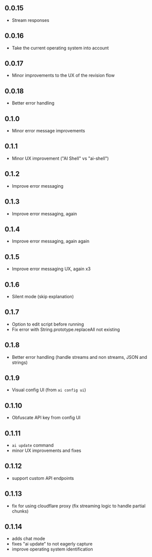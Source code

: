 ## 0.0.15

- Stream responses

## 0.0.16

- Take the current operating system into account

## 0.0.17

- Minor improvements to the UX of the revision flow

## 0.0.18

- Better error handling

## 0.1.0

- Minor error message improvements

## 0.1.1

- Minor UX improvement ("AI Shell" vs "ai-shell")

## 0.1.2

- Improve error messaging

## 0.1.3

- Improve error messaging, again

## 0.1.4

- Improve error messaging, again again

## 0.1.5

- Improve error messaging UX, again x3

## 0.1.6

- Silent mode (skip explanation)

## 0.1.7

- Option to edit script before running
- Fix error with String.prototype.replaceAll not existing

## 0.1.8

- Better error handling (handle streams and non streams, JSON and strings)

## 0.1.9

- Visual config UI (from `ai config ui`)

## 0.1.10

- Obfuscate API key from config UI

## 0.1.11

- `ai update` command
- minor UX improvements and fixes

## 0.1.12

- support custom API endpoints

## 0.1.13

- fix for using cloudflare proxy (fix streaming logic to handle partial chunks)

## 0.1.14

- adds chat mode
- fixes "ai update" to not eagerly capture
- improve operating system identification
